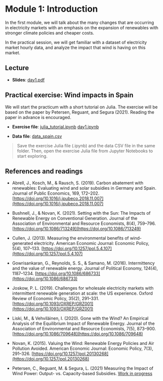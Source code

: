 # Module 1: Introduction

In the first module, we will talk about the many changes that are occurring in electricity markets with an emphasis on the expansion of renewables with stronger climate policies and cheaper costs. 

In the practical session, we will get familiar with a dataset of electricity market hourly data, and analyze the impact that wind is having on this market. 

## Lecture

* **Slides**: [day1.pdf](/materials/day1/day1.pdf)


## Practical exercise: Wind impacts in Spain
We will start the practicum with a short tutorial on Julia.
The exercise will be based on the paper by Petersen, Reguant, and Segura (2021). Reading the paper in advance is encouraged.

* **Exercise file**: [julia_tutorial.ipynb](/materials/day1/julia_tutorial.ipynb) [day1.ipynb](/materials/day1/day1.ipynb)

* **Data file**: [data_spain.csv](/materials/day1/data_spain.csv)

<!-- ## Homework -->
> Save the exercise Julia file (.ipynb) and the data CSV file in the same folder. Then, open the exercise Julia file from Jupyter Notebooks to start exploring.

## References and readings

* Abrell, J., Kosch, M., & Rausch, S. (2019). Carbon abatement with renewables: Evaluating wind and solar subsidies in Germany and Spain. Journal of Public Economics, 169, 172–202. [https://doi.org/10.1016/j.jpubeco.2018.11.007](https://doi.org/10.1016/j.jpubeco.2018.11.007)

* Bushnell, J., & Novan, K. (2021). Setting with the Sun: The Impacts of Renewable Energy on Conventional Generation. Journal of the Association of Environmental and Resource Economists, 8(4), 759–796. [https://doi.org/10.1086/713249](https://doi.org/10.1086/713249)

* Cullen, J. (2013). Measuring the environmental benefits of wind-generated electricity. American Economic Journal: Economic Policy, 5(4), 107–133. [https://doi.org/10.1257/pol.5.4.107](https://doi.org/10.1257/pol.5.4.107)

* Gowrisankaran, G., Reynolds, S. S., & Samano, M. (2016). Intermittency and the value of renewable energy. Journal of Political Economy, 124(4), 1187–1234. [https://doi.org/10.1086/686733](https://doi.org/10.1086/686733)

* Joskow, P. L. (2019). Challenges for wholesale electricity markets with intermittent renewable generation at scale: the US experience. Oxford Review of Economic Policy, 35(2), 291–331. [https://doi.org/10.1093/OXREP/GRZ001](https://doi.org/10.1093/OXREP/GRZ001)

* Liski, M., & Vehviläinen, I. (2020). Gone with the Wind? An Empirical Analysis of the Equilibrium Impact of Renewable Energy. Journal of the Association of Environmental and Resource Economists, 7(5), 873–900. [https://doi.org/10.1086/709648](https://doi.org/10.1086/709648)

* Novan, K. (2015). Valuing the Wind: Renewable Energy Policies and Air Pollution Avoided. American Economic Journal: Economic Policy, 7(3), 291–326. [https://doi.org/10.1257/pol.20130268](https://doi.org/10.1257/pol.20130268)

* Petersen, C., Reguant, M. & Segura, L. (2021) Measuring the Impact of Wind Power: Output- vs. Capacity-based Subsidies. [Work in progress](/materials/day1/Measuring_the_Impact_of_Wind_Power_WP.pdf)
